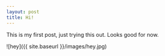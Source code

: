 ```yaml
---
layout: post
title: Hi!
---
```


This is my first post, just trying this out. Looks good for now.  

![hey]({{ site.baseurl }}/images/hey.jpg)
